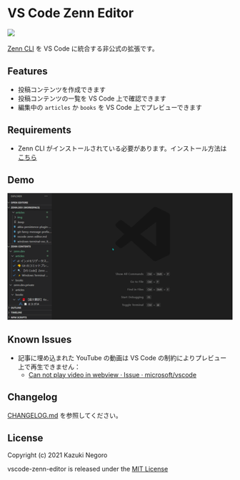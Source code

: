 # VS Code Zenn Editor

[![](https://img.shields.io/visual-studio-marketplace/v/negokaz.zenn-editor.svg)](https://marketplace.visualstudio.com/items?itemName=negokaz.zenn-editor)

[Zenn CLI](https://zenn.dev/zenn/articles/install-zenn-cli) を VS Code に統合する非公式の拡張です。

## Features

- 投稿コンテンツを作成できます
- 投稿コンテンツの一覧を VS Code 上で確認できます
- 編集中の `articles` か `books` を VS Code 上でプレビューできます

## Requirements

- Zenn CLI がインストールされている必要があります。インストール方法は [こちら](https://zenn.dev/zenn/articles/install-zenn-cli)

## Demo

![demo](docs/images/demo.gif)

## Known Issues

- 記事に埋め込まれた YouTube の動画は VS Code の制約によりプレビュー上で再生できません：
    - [Can not play video in webview · Issue · microsoft/vscode](https://github.com/microsoft/vscode/issues/54097)

## Changelog

[CHANGELOG.md](CHANGELOG.md) を参照してください。

## License

Copyright (c) 2021 Kazuki Negoro

vscode-zenn-editor is released under the [MIT License](LICENSE)
